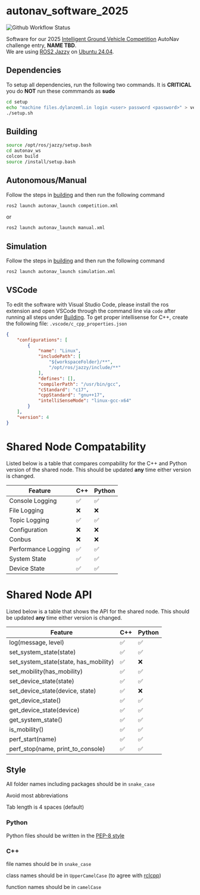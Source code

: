 # autonav_software_2025

![Github Workflow Status](https://img.shields.io/github/actions/workflow/status/SoonerRobotics/autonav_software_2025/compile_run.yml)

Software for our 2025 [Intelligent Ground Vehicle Competition](http://www.igvc.org/) AutoNav challenge entry, **NAME TBD**.  
We are using [ROS2 Jazzy](https://docs.ros.org/en/jazzy/index.html) on [Ubuntu 24.04](https://releases.ubuntu.com/24.04/).

## Dependencies

To setup all dependencies, run the following two commands. It is **CRITICAL** you do **NOT** run these commmands as **sudo**
```bash
cd setup
echo "machine files.dylanzeml.in login <user> password <password>" > vectorsecrets.txt
./setup.sh
```

## Building

```bash
source /opt/ros/jazzy/setup.bash
cd autonav_ws
colcon build
source /install/setup.bash
```

## Autonomous/Manual

Follow the steps in [building](#building) and then run the following command
```bash
ros2 launch autonav_launch competition.xml
```
or
```bash
ros2 launch autonav_launch manual.xml
```

## Simulation

Follow the steps in [building](#building) and then run the following command
```bash
ros2 launch autonav_launch simulation.xml
```

## VSCode

To edit the software with Visual Studio Code, please install the ros extension and open VSCode through the command line via `code` after running all steps under [Building](#building). To get proper intellisense for C++, create the following file: `.vscode/c_cpp_properties.json`
```json
{
    "configurations": [
        {
            "name": "Linux",
            "includePath": [
                "${workspaceFolder}/**",
                "/opt/ros/jazzy/include/**"
            ],
            "defines": [],
            "compilerPath": "/usr/bin/gcc",
            "cStandard": "c17",
            "cppStandard": "gnu++17",
            "intelliSenseMode": "linux-gcc-x64"
        }
    ],
    "version": 4
}
```

# Shared Node Compatability

Listed below is a table that compares compability for the C++ and Python version of the shared node. This should be updated **any** time either version is changed.

| Feature | C++ | Python |
| ------- | --- | ------ |
| Console Logging | ✅ | ✅ |
| File Logging | ❌ | ❌ |
| Topic Logging | ✅ | ✅ |
| Configuration | ❌ | ❌ |
| Conbus | ❌ | ❌ |
| Performance Logging | ✅ | ✅ |
| System State | ✅ | ✅ |
| Device State | ✅ | ✅ |

# Shared Node API

Listed below is a table that shows the API for the shared node. This should be updated **any** time either version is changed.

| Feature | C++ | Python |
| ------- | --- | ------ |
| log(message, level) | ✅ | ✅ |
| set_system_state(state) | ✅ | ✅ |
| set_system_state(state, has_mobility) | ✅ | ❌ |
| set_mobility(has_mobility) | ✅ | ✅ |
| set_device_state(state) | ✅ | ✅ |
| set_device_state(device, state) | ✅ | ❌ |
| get_device_state() | ✅ | ✅ |
| get_device_state(device) | ✅ | ✅ |
| get_system_state() | ✅ | ✅ |
| is_mobility() | ✅ | ✅ |
| perf_start(name) | ✅ | ✅ |
| perf_stop(name, print_to_console) | ✅ | ✅ |

## Style
All folder names including packages should be in `snake_case`

Avoid most abbreviations

Tab length is 4 spaces (default)

<!-- CMakeLists.txt and package.xml should follow the patterns found in [format_packages](https://github.com/SoonerRobotics/autonav_software_2024/tree/feat/particle_filter/scripts/format_package) -->

### Python
Python files should be written in the [PEP-8 style](https://peps.python.org/pep-0008/)

### C++
file names should be in `snake_case`

class names should be in `UpperCamelCase` (to agree with [rclcpp](https://docs.ros2.org/foxy/api/rclcpp/index.html))

function names should be in `camelCase`


